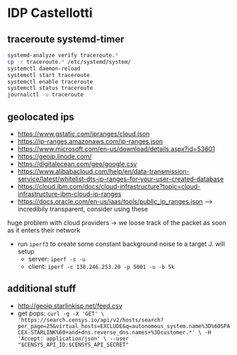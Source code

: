 # IDP Castellotti

## traceroute systemd-timer

```bash
systemd-analyze verify traceroute.*
cp -r traceroute.* /etc/systemd/system/
systemctl daemon-reload
systemctl start traceroute
systemctl enable traceroute
systemctl status traceroute
journalctl -u traceroute
```

## geolocated ips

+ https://www.gstatic.com/ipranges/cloud.json
+ https://ip-ranges.amazonaws.com/ip-ranges.json
+ https://www.microsoft.com/en-us/download/details.aspx?id=53601
+ https://geoip.linode.com/
+ https://digitalocean.com/geo/google.csv
+ https://www.alibabacloud.com/help/en/data-transmission-service/latest/whitelist-dts-ip-ranges-for-your-user-created-database
+ https://cloud.ibm.com/docs/cloud-infrastructure?topic=cloud-infrastructure-ibm-cloud-ip-ranges
+ https://docs.oracle.com/en-us/iaas/tools/public_ip_ranges.json --> incredibily transparent, consider using these 

huge problem with cloud providers -> we loose track of the packet as soon as it enters their network

+ run `iperf3` to create some constant background noise to a target J. will setup
    + server: `iperf -s -u`
    + client: `iperf -c 138.246.253.20 -p 5001 -u -b 5k` 

## additional stuff

+ http://geoip.starlinkisp.net/feed.csv
+ get pops: `curl -g -X 'GET' \
'https://search.censys.io/api/v2/hosts/search?per_page=25&virtual_hosts=EXCLUDE&q=autonomous_system.name%3D%60SPACEX-STARLINK%60+and+dns.reverse_dns.names+%3Dcustomer.*' \
-H 'Accept: application/json' \
--user "$CENSYS_API_ID:$CENSYS_API_SECRET"`